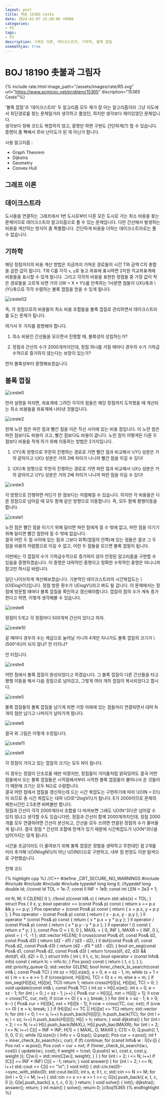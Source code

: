 ```yaml
---
layout: post
title: 백준 15365 Ceste
date: 2024-02-07 15:20:00 +0900
categories:
- PS
tags:
- PS
description: 그래프 이론, 데이크스트라, 기하학, 볼록 껍질
usemathjax: true
---
```


# BOJ 18190 촛불과 그림자

{% include rate.html image_path="/assets/images/rate/R5.svg" url="https://www.acmicpc.net/problem/15365" discription="15365 Ceste"%}

'볼록 껍질'과 '데이크스트라' 두 알고리즘 모두 제가 잘 아는 알고리즘이라 그냥 지도에서 최단경로를 찾는 문제일거라 생각하고 풀었던, 하지만 생각보다 재미있었던 문제입니다. <br/>생각보다 정해 코드도 복잡하지 않고, 증명만 하면 구현도 간단하게(?) 할 수 있습니다. 증명이 좀 빡쎄서 루비 난이도가 된 게 아닌가 합니다.

사용 알고리즘 :
- Graph Theorem
- Dijkstra
- Geometry
- Convex Hull

## 그래프 이론
## 데이크스트라

도시들을 연결하는 그래프에서 1번 도시로부터 다른 모든 도시로 가는 최소 비용을 찾는 문제이므로 데이크스트라 알고리즘으로 풀 수 있는 문제입니다. 다만 간선에서 발생하는 비용을 계산하는 방식이 좀 특별합니다. 간단하게 비용을 더하는 데이크스트라로는 풀 수 없습니다.

## 기하학

해당 정점까지의 비용 계산 방법은 지금까지 거쳐온 경로들의 시간 T와 금액 C의 총합을 곱한 값이 됩니다. T와 C를 각각 `x`, `y`로 놓고 좌표에 표시하면 2차원 직교좌표계에 비용들을 표시할 수 있게 됩니다. 그리고 각각의 비용을 표현한 정점들 중 가장 값이 작은 경로들을 고르게 되면 거의 \\(W = X * Y\\)를 만족하는 1사분면 점들이 \\(X\\)축과 \\(Y\\)축으로 각각 수렴하는 볼록 껍질을 얻을 수 있게 됩니다.

![ceste02](/assets/images/2024-02-07-ceste/ceste02.jpg)

즉, 각 정점으로의 비용들의 최소 비용 조합들을 볼록 껍질로 관리하면서 데이크스트라를 도는 문제가 됩니다.

여기서 두 가지를 증명해야 합니다.

1. 최소 비용인 간선들을 모으면서 진행할 때, 볼록성이 성립하는가?

2. 정점과 간선의 수가 2000개까지인데, 정점 하나를 거칠 때마다 경우의 수가 기하급수적으로 증가하지 않는다는 보장이 있는가?

먼저 볼록성부터 증명해보겠습니다.

## 볼록 껍질

![ceste0](/assets/images/2024-02-07-ceste/ceste0.jpg)

먼저 설명을 하자면, 좌표계에 그려진 각각의 점들은 해당 정점까지 도착했을 때 계산되는 최소 비용들을 좌표계에 나타낸 것들입니다.

![ceste2](/assets/images/2024-02-07-ceste/ceste2.jpg)

현재 노란 점은 파란 점과 빨간 점을 이은 직선 사이에 있는 비용 점입니다. 이 노란 점은 파란 점보다도 비용이 크고, 빨간 점보다도 비용이 큽니다. 노란 점이 어떻게든 다른 두 점보다 비용을 적게 하기 위해 이동하는 방법은 2가지입니다.

1. \\(Y\\)축 방향으로 무한히 진행하는 경로로 가면 빨간 점과 비교해서 \\(Y\\) 성분은 거의 같아지고 \\(X\\) 성분은 거의 2배 차이가 나니까 빨간 점을 이길 수 있다!

1. \\(X\\)축 방향으로 무한히 진행하는 경로로 가면 파란 점과 비교해서 \\(X\\) 성분은 거의 같아지고 \\(Y\\) 성분은 거의 2배 차이가 나니까 파란 점을 이길 수 있다!

![ceste3](/assets/images/2024-02-07-ceste/ceste3.jpg)

각 방향으로 진행하면 어딘가 한 점보다는 저렴해질 수 있습니다. 하지만 각 비용들은 다른 정점으로 넘어갈 때 모두 함께 같은 방향으로 이동합니다. 즉, 모두 함께 평행이동을 합니다.

![ceste1](/assets/images/2024-02-07-ceste/ceste1.jpg)

노란 점은 빨간 점을 이기기 위해 달리면 파란 점에게 질 수 밖에 없고, 파란 점을 이기기 위해 달리면 빨간 점한테 질 수 밖에 없습니다. <br/>결국 어떤 두 점 사이에 있는 점과 그보다 위쪽(껍질의 안쪽)에 있는 점들은 결코 그 두 점을 비용의 저렴함으로 이길 수 없고, 이런 두 점들을 모으면 볼록 껍질이 됩니다.

이번에는 각 껍질의 수가 기하급수적으로 증가하지 않아 안정된 알고리즘을 구현할 수 있음을 증명하겠습니다. 이 증명은 대략적인 증명이고 정확한 수학적인 중명은 아니니까 참고만 하시길 바랍니다.

일단 나이브하게 계산해보겠습니다. 기본적인 데이크스트라의 시간복잡도는 \\(O(ElogV)\\)입니다. 정점 방문 횟수가 \\(ElogV\\)라고 봐도 될 겁니다. 이 문제에서는 정점에 방문할 때마다 볼록 껍질을 확인하고 갱신해야합니다. 껍질의 점의 수가 계속 증가한다고 하면, 이렇게 생각해볼 수 있습니다.

![ceste8](/assets/images/2024-02-07-ceste/ceste8.jpg)

정점이 5개고 각 정점마다 500개씩 간선이 있다고 하자.

![ceste10](/assets/images/2024-02-07-ceste/ceste10.jpg)

갈 때마다 경우의 수는 제곱으로 늘어날 거니까 4개만 지나가도 볼록 껍질의 크기가 \\(500^4\\)이 되지 않냐? 안 터지냐?

안 터집니다.

![ceste4](/assets/images/2024-02-07-ceste/ceste4.jpg)

어떤 점에서 볼록 껍질이 완성되었다고 하겠습니다. 그 볼록 껍질이 다른 간선들을 타고 평행 이동을 해서 다음 정점으로 넘어갔고, 그렇게 여러 개의 껍질이 복사되었다고 합시다. 

![ceste5](/assets/images/2024-02-07-ceste/ceste5.jpg)

볼록 껍질들의 볼록 껍질을 남기게 되면 가장 아래에 있는 점들끼리 연결되면서 대략 N개의 점만 남기고 나머지가 날아가게 됩니다.

![ceste6](/assets/images/2024-02-07-ceste/ceste6.jpg)

결국 위 그림은 이렇게 수정됩니다.

![ceste11](/assets/images/2024-02-07-ceste/ceste11.jpg)

![ceste9](/assets/images/2024-02-07-ceste/ceste9.jpg)

각 정점이 가지고 있는 껍질의 크기는 모두 N이 됩니다.

이 경우는 정점이 단조로울 때만 따졌지만, 정점들이 거미줄처럼 얽혀있어도 결국 어떤 점들에서 오는 볼록 껍질들은 시작점에서부터 시작한 볼록 껍질들이 불어나서 온 것들이기 때문에 크기는 모두 N으로 수렴합니다. <br/>결국 어떤 점에서 껍질을 갱신하는데 드는 시간 복잡도는 구현하기에 따라 \\(O(N = E)\\)이 되므로 총 시간 복잡도는 대락 \\(O(E^2logV)\\)가 됩니다. E가 2000이므로 문제의 제한시간인 2.5초면 비벼볼만 합니다. <br/>정점과 간선이 각각 2000개라서 조합을 다 따져보면 그래도 \\(O(N^3)\\)은 넘어갈 수 있지 않냐고 생각할 수도 있습니다만, 정점과 간선이 함께 2000개까지인데, 정점 2000개를 모두 연결하려면 간선이 분산되고, 간선을 모두 쓰려면 연결된 정점의 수가 줄어들게 됩니다. 결국 정점 * 간선의 조합에 한계가 있기 때문에 시간복잡도가 \\(O(N^3)\\)을 넘어가지는 않게 됩니다.

시간을 조금이라도 더 줄여보기 위해 볼록 껍질은 정렬을 생략하고 무한대인 점 2개를 미리 추가해 \\(O(NlogN)\\)이 아닌 \\(O(N)\\)으로 구현하고, 내부 점 판정도 이분 탐색으로 구현했습니다.

전체 코드

{% highlight cpp %}
//C++
#define _CRT_SECURE_NO_WARNINGS
#include <iostream>
#include <algorithm>
#include <vector>
#include <queue>
#include <cmath>
typedef long long ll;
//typedef long double ld;
//const ld TOL = 1e-7;
const ll INF = 1e9;
const int LEN = 2e3 + 1;

int N, M;
ll C[LEN]{ 0 };
//bool z(const ld& x) { return std::abs(x) < TOL; }
struct Pos {
    ll x, y;
    bool operator == (const Pos& p) const { return x == p.x && y == p.y; }
    Pos operator + (const Pos& p) const { return { x + p.x, y + p.y }; }
    Pos operator - (const Pos& p) const { return { x - p.x, y - p.y }; }
    ll operator * (const Pos& p) const { return { x * p.x + y * p.y }; }
    ll operator / (const Pos& p) const { return { x * p.y - y * p.x }; }
    ll operator ! () const { return x * y; }
};
const Pos O = { 0, 0 }, MAXL = { 0, INF }, MAXR = { INF, 0 }, pivot = { -1, -1 };
std::vector<Pos> H[LEN];
ll cross(const Pos& d1, const Pos& d2, const Pos& d3) { return (d2 - d1) / (d3 - d2); }
ll dot(const Pos& d1, const Pos& d2, const Pos& d3) { return (d2 - d1) * (d3 - d2); }
bool on_seg(const Pos& d1, const Pos& d2, const Pos& d3) {
    return !cross(d1, d2, d3) && dot(d1, d3, d2) > 0;
}
struct Info {
    int i;
    ll t, c, tc;
    bool operator < (const Info& info) const { return tc > info.tc; }
    Pos pos() const { return { t, c }; }
};
std::priority_queue<Info> Q;
std::vector<Info> G[LEN];
bool inner_check_bi_search(const int& i, const Pos& TC) {
    int sz = H[i].size(), s = 0, e = sz - 1, m;
    while (s + 1 < e) {
        m = s + e >> 1;
        if (cross(pivot, H[i][m], TC) < 0) s = m;
        else e = m;
    }
    if (on_seg(H[i][s], H[i][e], TC)) return 1;
    return cross(H[i][s], H[i][e], TC) > 0;
}
void update(const int& i, const Pos& TC) {
    int sz = H[i].size();
    int s = 0, e = sz - 1;
    for (int j = 0; j < sz - 1; j++) {
        Pos& cur = H[i][j], nxt = H[i][j + 1];
        ll ccw = cross(TC, cur, nxt);
        if (ccw <= 0) { s = j; break; }
    }
    for (int k = sz - 1; k > 0; k--) {
        Pos& cur = H[i][k], nxt = H[i][k - 1];
        ll ccw = cross(TC, cur, nxt);
        if (ccw >= 0) { e = k; break; }
    }
    if (H[i][s] == TC || H[i][e] == TC) return;
    std::vector<Pos> h;
    for (int l = 0; l <= s; l++) h.push_back(H[i][l]);
    h.push_back(TC);
    for (int l = e; l < sz; l++) h.push_back(H[i][l]);
    H[i] = h;
    return;
}
void dijkstra() {
    for (int i = 2; i <= N; i++) H[i].push_back(MAXL), H[i].push_bac(MAXR);
    for (int i = 2; i <= N; i++) C[i] = INF * INF;
    H[1] = { MAXL, O, MAXR };
    C[1] = 0;
    Q.push({ 1, 0, 0, 0 });
    while (Q.size()) {
        Info v = Q.top(); Q.pop();
        Pos cur = v.pos();
        int f = inner_check_bi_search(v.i, cur);
        if (f) continue;
        for (const Info& w : G[v.i]) {
            Pos nxt = w.pos();
            Pos cost = cur + nxt;
            if (!inner_check_bi_search(w.i, cost)) {
                update(w.i, cost);
                ll weight = !cost;
                Q.push({ w.i, cost.x, cost.y, weight });
                C[w.i] = std::min(C[w.i], weight);
            }
        }
    }
    for (int i = 2; i <= N; i++) if (C[i] == INF * INF) C[i] = -1;
    return;
}
void answer() { for (int i = 2; i <= N; i++) std::cout << C[i] << "\n"; }
void init() {
    std::cin.tie(0)->sync_with_stdio(0);
    std::cout.tie(0);
    int s, e;
    ll t, c;
    std::cin >> N >> M;
    for (int i = 0; i < M; i++) {
        std::cin >> s >> e >> t >> c;
        G[s].push_back({ e, t, c, 0 });
        G[e].push_back({ s, t, c, 0 });
    }
    return;
}
void solve() { init(); dijkstra(); answer(); return; }
int main() { solve(); return 0; }//boj15365
{% endhighlight %}
